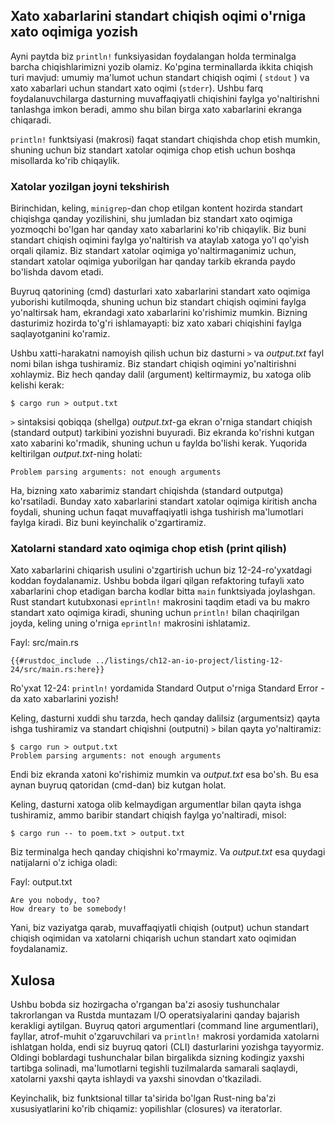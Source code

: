 ## Xato xabarlarini standart chiqish oqimi o'rniga xato oqimiga yozish

Ayni paytda biz `println!` funksiyasidan foydalangan holda terminalga barcha 
chiqishlarimizni yozib olamiz. Ko'pgina terminallarda ikkita chiqish turi 
mavjud: umumiy ma'lumot uchun standart chiqish oqimi ( `stdout` ) 
va xato xabarlari uchun standart xato oqimi (`stderr`).
Ushbu farq foydalanuvchilarga dasturning muvaffaqiyatli chiqishini faylga yo'naltirishni 
tanlashga imkon beradi, ammo shu bilan birga xato 
xabarlarini ekranga chiqaradi.

`println!` funktsiyasi (makrosi) faqat standart chiqishda chop etish mumkin,
shuning uchun biz standart xatolar oqimiga chop etish uchun boshqa misollarda 
ko'rib chiqaylik.

### Xatolar yozilgan joyni tekshirish

Birinchidan, keling, `minigrep`-dan chop etilgan kontent hozirda standart chiqishga
qanday yozilishini, shu jumladan biz standart xato oqimiga yozmoqchi bo'lgan har qanday
xato xabarlarini ko'rib chiqaylik. Biz buni standart chiqish oqimini faylga yo'naltirish
va ataylab xatoga yo'l qo'yish orqali qilamiz. Biz standart xatolar oqimiga yo'naltirmaganimiz uchun,
standart xatolar oqimiga yuborilgan har qanday tarkib ekranda paydo bo'lishda davom etadi.

Buyruq qatorining (cmd) dasturlari xato xabarlarini standart xato oqimiga yuborishi kutilmoqda,
shuning uchun biz standart chiqish oqimini faylga yo'naltirsak ham, ekrandagi xato xabarlarini
ko'rishimiz mumkin. Bizning dasturimiz hozirda to'g'ri ishlamayapti:
biz xato xabari chiqishini faylga saqlayotganini ko'ramiz.

Ushbu xatti-harakatni namoyish qilish uchun biz dasturni `>` va *output.txt* fayl nomi
bilan ishga tushiramiz. Biz standart chiqish oqimini yo'naltirishni xohlaymiz.
Biz hech qanday dalil (argument) keltirmaymiz, bu xatoga olib kelishi kerak:

```console
$ cargo run > output.txt
```

`>` sintaksisi qobiqqa (shellga) *output.txt*-ga ekran o'rniga standart chiqish (standard output) tarkibini yozishni buyuradi.
Biz ekranda ko'rishni kutgan xato xabarini ko'rmadik, shuning uchun u faylda bo'lishi kerak.
Yuqorida keltirilgan *output.txt*-ning holati:

```text
Problem parsing arguments: not enough arguments
```

Ha, bizning xato xabarimiz standart chiqishda (standard outputga) ko'rsatiladi. 
Bunday xato xabarlarini standart xatolar oqimiga kiritish ancha foydali,
shuning uchun faqat muvaffaqiyatli ishga tushirish ma'lumotlari faylga kiradi.
Biz buni keyinchalik o'zgartiramiz.

### Xatolarni standard xato oqimiga chop etish (print qilish)

Xato xabarlarini chiqarish usulini o'zgartirish uchun biz 12-24-ro'yxatdagi koddan 
foydalanamiz. Ushbu bobda ilgari qilgan refaktoring tufayli xato xabarlarini chop
etadigan barcha kodlar bitta `main` funktsiyada joylashgan. Rust standart kutubxonasi `eprintln!` makrosini
taqdim etadi va bu makro standart xato oqimiga kiradi, shuning uchun `println!` bilan chaqirilgan joyda,
keling uning o'rniga `eprintln!` makrosini ishlatamiz.

<span class="filename">Fayl: src/main.rs</span>

```rust,ignore
{{#rustdoc_include ../listings/ch12-an-io-project/listing-12-24/src/main.rs:here}}
```

<span class="caption">Ro'yxat 12-24: `println!` yordamida Standard Output o'rniga Standard Error - da xato xabarlarini yozish!</span>

Keling, dasturni xuddi shu tarzda, hech qanday dalilsiz (argumentsiz) qayta ishga
tushiramiz va standart chiqishni (outputni) `>` bilan qayta yo'naltiramiz:

```console
$ cargo run > output.txt
Problem parsing arguments: not enough arguments
```

Endi biz ekranda xatoni ko'rishimiz mumkin va *output.txt* esa bo'sh.
Bu esa aynan buyruq qatoridan (cmd-dan) biz kutgan holat.

Keling, dasturni xatoga olib kelmaydigan argumentlar bilan qayta ishga tushiramiz,
ammo baribir standart chiqish faylga yo'naltiradi, misol:

```console
$ cargo run -- to poem.txt > output.txt
```

Biz terminalga hech qanday chiqishni ko'rmaymiz. Va *output.txt* esa
quydagi natijalarni o'z ichiga oladi:

<span class="filename">Fayl: output.txt</span>

```text
Are you nobody, too?
How dreary to be somebody!
```

Yani, biz vaziyatga qarab, muvaffaqiyatli chiqish (output) uchun 
standart chiqish oqimidan va xatolarni chiqarish uchun standart xato oqimidan foydalanamiz.

## Xulosa

Ushbu bobda siz hozirgacha o'rgangan ba'zi asosiy tushunchalar takrorlangan va 
Rustda muntazam I/O operatsiyalarini qanday bajarish kerakligi aytilgan.
Buyruq qatori argumentlari (command line argumentlari), fayllar,
atrof-muhit o'zgaruvchilari va `println!` makrosi yordamida xatolarni
ishlatgan holda, endi siz buyruq qatori (CLI) dasturlarini yozishga tayyormiz.
Oldingi boblardagi tushunchalar bilan birgalikda sizning kodingiz yaxshi tartibga solinadi,
ma'lumotlarni tegishli tuzilmalarda samarali saqlaydi, xatolarni yaxshi qayta ishlaydi va yaxshi
sinovdan o'tkaziladi.

Keyinchalik, biz funktsional tillar ta'sirida bo'lgan Rust-ning
ba'zi xususiyatlarini ko'rib chiqamiz: yopilishlar (closures) va iteratorlar.